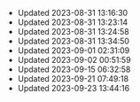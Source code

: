 - Updated 2023-08-31 13:16:30
- Updated 2023-08-31 13:23:14
- Updated 2023-08-31 13:24:58
- Updated 2023-08-31 13:34:50
- Updated 2023-09-01 02:31:09
- Updated 2023-09-02 00:51:59
- Updated 2023-09-15 06:32:58
- Updated 2023-09-21 07:49:18
- Updated 2023-09-23 13:44:16
